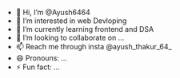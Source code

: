 - 👋 Hi, I’m @Ayush6464
- 👀 I’m interested in web Devloping
- 🌱 I’m currently learning frontend and DSA
- 💞️ I’m looking to collaborate on ...
- 📫 Reach me through insta @ayush_thakur_64_
- 😄 Pronouns: ...
- ⚡ Fun fact: ...

<!---
Ayush6464/Ayush6464 is a ✨ special ✨ repository because its `README.md` (this file) appears on your GitHub profile.
You can click the Preview link to take a look at your changes.
--->
